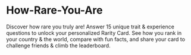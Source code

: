# How-Rare-You-Are
Discover how rare you truly are! Answer 15 unique trait &amp; experience questions to unlock your personalized Rarity Card. See how you rank in your country &amp; the world, compare with fun facts, and share your card to challenge friends &amp; climb the leaderboard.
